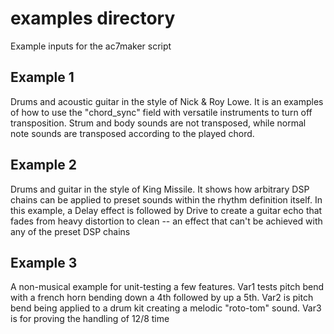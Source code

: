 # examples directory
Example inputs for the ac7maker script

## Example 1
Drums and acoustic guitar in the style of Nick & Roy Lowe. It is an examples of how to use the
"chord_sync" field with versatile instruments to turn off transposition. Strum and
body sounds are not transposed, while normal note sounds are transposed according
to the played chord.

## Example 2
Drums and guitar in the style of King Missile. It shows how arbitrary DSP chains
can be applied to preset sounds within the rhythm definition itself. In this example,
a Delay effect is followed by Drive to create a guitar echo that fades from heavy distortion
to clean -- an effect that can't be achieved with any of the preset DSP chains

## Example 3
A non-musical example for unit-testing a few features. Var1 tests pitch bend with
a french horn bending down a 4th followed by up a 5th. Var2 is pitch bend being
applied to a drum kit creating a melodic "roto-tom" sound. Var3 is for proving the
handling of 12/8 time
